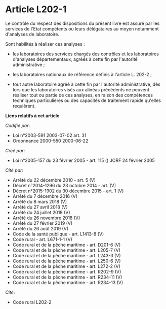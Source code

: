 # Article L202-1

Le contrôle du respect des dispositions du présent livre est assuré par les services de l'Etat compétents ou leurs
délégataires au moyen notamment d'analyses de laboratoire.

Sont habilités à réaliser ces analyses :

- les laboratoires des services chargés des contrôles et les laboratoires d'analyses départementaux, agréés à cette fin par
l'autorité administrative ;

- les laboratoires nationaux de référence définis à l'article L. 202-2 ;

- tout autre laboratoire agréé à cette fin par l'autorité administrative, dès lors que les laboratoires visés aux alinéas
précédents ne peuvent réaliser tout ou partie de ces analyses, en raison des compétences techniques particulières ou des
capacités de traitement rapide qu'elles requièrent.

**Liens relatifs à cet article**

_Codifié par_:

  - Loi n°2003-591 2003-07-02 art. 31
  - Ordonnance 2000-550 2000-06-22

_Créé par_:

  - Loi n°2005-157 du 23 février 2005 - art. 115 () JORF 24 février 2005

_Cité par_:

  - Arrêté du 22 décembre 2010 - art. 5 (V)
  - Décret n°2014-1296 du 23 octobre 2014 - art. (V)
  - Décret n°2015-1902 du 30 décembre 2015 - art. 1 (V)
  - Arrêté du 7 décembre 2016 (V)
  - Arrêté du 8 mars 2018 (V)
  - Arrêté du 27 avril 2018 (V)
  - Arrêté du 24 juillet 2018 (V)
  - Arrêté du 26 novembre 2018 (V)
  - Arrêté du 27 février 2019 (V)
  - Arrêté du 26 août 2019 (V)
  - Code de la santé publique - art. L1413-8 (V)
  - Code rural - art. L671-1-1 (V)
  - Code rural et de la pêche maritime - art. D201-6 (V)
  - Code rural et de la pêche maritime - art. L205-7 (V)
  - Code rural et de la pêche maritime - art. L243-3 (V)
  - Code rural et de la pêche maritime - art. L250-6 (V)
  - Code rural et de la pêche maritime - art. L272-2 (V)
  - Code rural et de la pêche maritime - art. R202-9 (V)
  - Code rural et de la pêche maritime - art. R234-11 (V)
  - Code rural et de la pêche maritime - art. R234-13 (V)

_Cite_:

  - Code rural L202-2
